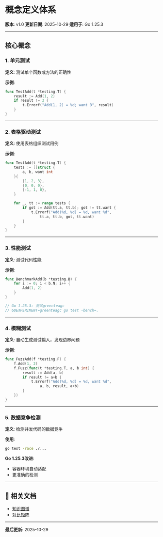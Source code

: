 # 概念定义体系

**版本**: v1.0
**更新日期**: 2025-10-29
**适用于**: Go 1.25.3

---

## 核心概念

### 1. 单元测试

**定义**: 测试单个函数或方法的正确性

**示例**:

```go
func TestAdd(t *testing.T) {
    result := Add(1, 2)
    if result != 3 {
        t.Errorf("Add(1, 2) = %d; want 3", result)
    }
}
```

---

### 2. 表格驱动测试

**定义**: 使用表格组织测试用例

**示例**:

```go
func TestAdd(t *testing.T) {
    tests := []struct {
        a, b, want int
    }{
        {1, 2, 3},
        {0, 0, 0},
        {-1, 1, 0},
    }

    for _, tt := range tests {
        if got := Add(tt.a, tt.b); got != tt.want {
            t.Errorf("Add(%d, %d) = %d, want %d",
                tt.a, tt.b, got, tt.want)
        }
    }
}
```

---

### 3. 性能测试

**定义**: 测试代码性能

**示例**:

```go
func BenchmarkAdd(b *testing.B) {
    for i := 0; i < b.N; i++ {
        Add(1, 2)
    }
}

// Go 1.25.3: 测试greenteagc
// GOEXPERIMENT=greenteagc go test -bench=.
```

---

### 4. 模糊测试

**定义**: 自动生成测试输入，发现边界问题

**示例**:

```go
func FuzzAdd(f *testing.F) {
    f.Add(1, 2)
    f.Fuzz(func(t *testing.T, a, b int) {
        result := Add(a, b)
        if result != a+b {
            t.Errorf("Add(%d, %d) = %d, want %d",
                a, b, result, a+b)
        }
    })
}
```

---

### 5. 数据竞争检测

**定义**: 检测并发代码的数据竞争

**使用**:

```bash
go test -race ./...
```

**Go 1.25.3改进**:

- 容器环境自动适配
- 更准确的检测

---

## 🔗 相关文档

- [知识图谱](./00-知识图谱.md)
- [对比矩阵](./00-对比矩阵.md)

---

**最后更新**: 2025-10-29
